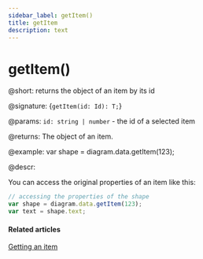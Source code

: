 ```yaml
---
sidebar_label: getItem()
title: getItem
description: text
---
```


# getItem()

@short: returns the object of an item by its id

@signature: {`getItem(id: Id): T;`}

@params:
`id: string | number` - the id of a selected item

@returns:
The object of an item.

@example:
var shape = diagram.data.getItem(123);

@descr:

You can access the original properties of an item like this:

~~~js
// accessing the properties of the shape
var shape = diagram.data.getItem(123);
var text = shape.text;
~~~

#### Related articles

[Getting an item](../../../guides/manipulating_items/#getting-an-item)
